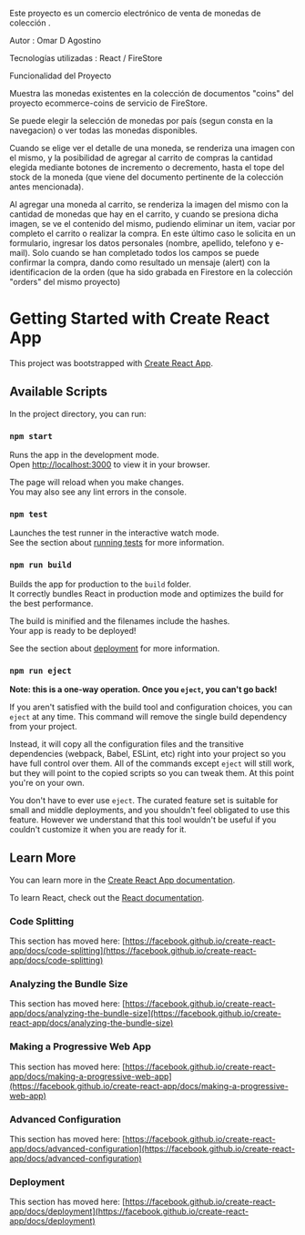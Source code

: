 Este proyecto es un comercio electrónico de venta de monedas de colección .

Autor : Omar D Agostino

Tecnologías utilizadas : React / FireStore 

Funcionalidad del Proyecto 

Muestra las monedas existentes en la colección de documentos "coins" del proyecto ecommerce-coins de servicio de FireStore. 

Se puede elegir la selección de monedas por país (segun consta en la navegacion) o ver todas las monedas disponibles.

Cuando se elige ver el detalle de una moneda, se renderiza una imagen con el mismo, y la posibilidad de agregar al carrito de compras la cantidad elegida mediante botones de incremento o decremento, hasta el tope del stock de la moneda (que viene del documento pertinente de la colección antes mencionada).

Al agregar una moneda al carrito, se renderiza la imagen del mismo con la cantidad de monedas que hay en el carrito, y cuando se presiona dicha imagen, se ve el contenido del mismo, pudiendo eliminar un item, vaciar por completo el carrito o realizar la compra. En este último caso le solicita en un formulario, ingresar los datos personales (nombre, apellido, telefono y e-mail). Solo cuando se han completado todos los campos se puede confirmar la compra, dando como resultado un mensaje (alert) con la identificacion de la orden (que ha sido grabada en Firestore en la colección "orders" del mismo proyecto)





# Getting Started with Create React App

This project was bootstrapped with [Create React App](https://github.com/facebook/create-react-app).

## Available Scripts

In the project directory, you can run:

### `npm start`

Runs the app in the development mode.\
Open [http://localhost:3000](http://localhost:3000) to view it in your browser.

The page will reload when you make changes.\
You may also see any lint errors in the console.

### `npm test`

Launches the test runner in the interactive watch mode.\
See the section about [running tests](https://facebook.github.io/create-react-app/docs/running-tests) for more information.

### `npm run build`

Builds the app for production to the `build` folder.\
It correctly bundles React in production mode and optimizes the build for the best performance.

The build is minified and the filenames include the hashes.\
Your app is ready to be deployed!

See the section about [deployment](https://facebook.github.io/create-react-app/docs/deployment) for more information.

### `npm run eject`

**Note: this is a one-way operation. Once you `eject`, you can't go back!**

If you aren't satisfied with the build tool and configuration choices, you can `eject` at any time. This command will remove the single build dependency from your project.

Instead, it will copy all the configuration files and the transitive dependencies (webpack, Babel, ESLint, etc) right into your project so you have full control over them. All of the commands except `eject` will still work, but they will point to the copied scripts so you can tweak them. At this point you're on your own.

You don't have to ever use `eject`. The curated feature set is suitable for small and middle deployments, and you shouldn't feel obligated to use this feature. However we understand that this tool wouldn't be useful if you couldn't customize it when you are ready for it.

## Learn More

You can learn more in the [Create React App documentation](https://facebook.github.io/create-react-app/docs/getting-started).

To learn React, check out the [React documentation](https://reactjs.org/).

### Code Splitting

This section has moved here: [https://facebook.github.io/create-react-app/docs/code-splitting](https://facebook.github.io/create-react-app/docs/code-splitting)

### Analyzing the Bundle Size

This section has moved here: [https://facebook.github.io/create-react-app/docs/analyzing-the-bundle-size](https://facebook.github.io/create-react-app/docs/analyzing-the-bundle-size)

### Making a Progressive Web App

This section has moved here: [https://facebook.github.io/create-react-app/docs/making-a-progressive-web-app](https://facebook.github.io/create-react-app/docs/making-a-progressive-web-app)

### Advanced Configuration

This section has moved here: [https://facebook.github.io/create-react-app/docs/advanced-configuration](https://facebook.github.io/create-react-app/docs/advanced-configuration)

### Deployment

This section has moved here: [https://facebook.github.io/create-react-app/docs/deployment](https://facebook.github.io/create-react-app/docs/deployment)
